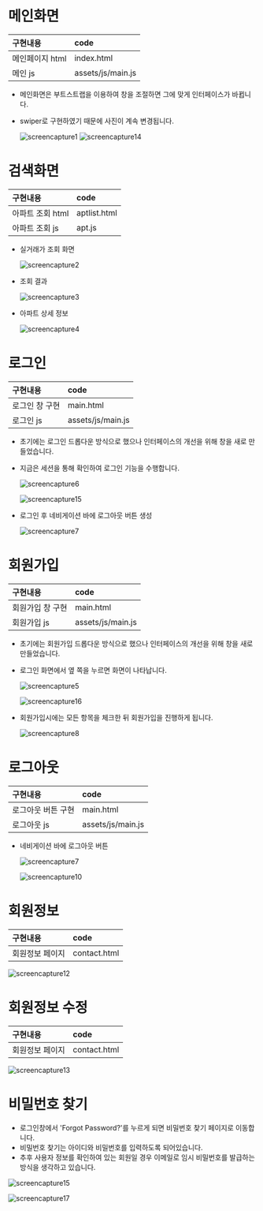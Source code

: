 # 메인화면

| 구현내용        | code              |
| :-------------- | :---------------- |
| 메인페이지 html | index.html        |
| 메인 js         | assets/js/main.js |

- 메인화면은 부트스트랩을 이용하여 창을 조절하면 그에 맞게 인터페이스가 바뀝니다.
- swiper로 구현하였기 때문에 사진이 계속 변경됩니다.

  ![screencapture1](./assets/img/screencapture1.PNG)
  ![screencapture14](./assets/img/screencapture14.PNG)

# 검색화면

| 구현내용         | code         |
| :--------------- | :----------- |
| 아파트 조회 html | aptlist.html |
| 아파트 조회 js   | apt.js       |

- 실거래가 조회 화면

  ![screencapture2](./assets/img/screencapture2.png)

- 조회 결과

  ![screencapture3](./assets/img/screencapture3.png)

- 아파트 상세 정보

  ![screencapture4](./assets/img/screencapture4.png)

# 로그인

| 구현내용       | code              |
| :------------- | :---------------- |
| 로그인 창 구현 | main.html         |
| 로그인 js      | assets/js/main.js |

- 초기에는 로그인 드롭다운 방식으로 했으나 인터페이스의 개선을 위해 창을 새로 만들었습니다.
- 지금은 세션을 통해 확인하여 로그인 기능을 수행합니다.

  ![screencapture6](./assets/img/screencapture6.png)

  ![screencapture15](./assets/img/screencapture15.PNG)

- 로그인 후 네비게이션 바에 로그아웃 버튼 생성

  ![screencapture7](./assets/img/screencapture7.PNG)

# 회원가입

| 구현내용         | code              |
| :--------------- | :---------------- |
| 회원가입 창 구현 | main.html         |
| 회원가입 js      | assets/js/main.js |

- 초기에는 회원가입 드롭다운 방식으로 했으나 인터페이스의 개선을 위해 창을 새로 만들었습니다.
- 로그인 화면에서 옆 쪽을 누르면 화면이 나타납니다.

  ![screencapture5](./assets/img/screencapture5.png)

  ![screencapture16](./assets/img/screencapture16.PNG)

- 회원가입시에는 모든 항목을 체크한 뒤 회원가입을 진행하게 됩니다.

  ![screencapture8](./assets/img/screencapture8.PNG)

# 로그아웃

| 구현내용           | code              |
| :----------------- | :---------------- |
| 로그아웃 버튼 구현 | main.html         |
| 로그아웃 js        | assets/js/main.js |

- 네비게이션 바에 로그아웃 버튼

  ![screencapture7](./assets/img/screencapture7.PNG)

  ![screencapture10](./assets/img/screencapture10.PNG)

# 회원정보

| 구현내용        | code         |
| :-------------- | :----------- |
| 회원정보 페이지 | contact.html |

![screencapture12](./assets/img/screencapture12.PNG)

# 회원정보 수정

| 구현내용        | code         |
| :-------------- | :----------- |
| 회원정보 페이지 | contact.html |

![screencapture13](./assets/img/screencapture13.PNG)

# 비밀번호 찾기

- 로그인창에서 'Forgot Password?'를 누르게 되면 비밀번호 찾기 페이지로 이동합니다.
- 비밀번호 찾기는 아이디와 비밀번호를 입력하도록 되어있습니다.
- 추후 사용자 정보를 확인하여 있는 회원일 경우 이메일로 임시 비밀번호를 발급하는 방식을 생각하고 있습니다.

![screencapture15](./assets/img/screencapture15.PNG)

![screencapture17](./assets/img/screencapture17.PNG)
